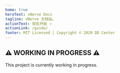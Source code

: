 ```yaml
---
home: true
heroText: vNerve Docs
tagline: vNerve 文档站。
actionText: 现在开始 →
actionLink: /guide/
footer: MIT Licensed | Copyright © 2020 DD Center
---
```


## ⚠ WORKING IN PROGRESS ⚠

This project is currently working in progress.
